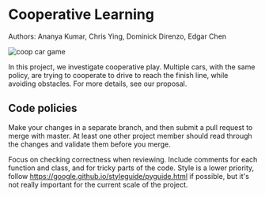 # Cooperative Learning

Authors: Ananya Kumar, Chris Ying, Dominick Direnzo, Edgar Chen

![coop car game](https://raw.githubusercontent.com/AnanyaKumar/cooperative_learning/blob/master/proposal/coop_game.png)

In this project, we investigate cooperative play. Multiple cars, with the same policy, are trying to cooperate to drive to reach the finish line, while avoiding obstacles. For more details, see our proposal.

## Code policies

Make your changes in a separate branch, and then submit a pull request to merge with master. At least one other project member should read through the changes and validate them before you merge.

Focus on checking correctness when reviewing. Include comments for each function and class, and for tricky parts of the code. Style is a lower priority, follow https://google.github.io/styleguide/pyguide.html if possible, but it's not really important for the current scale of the project.
